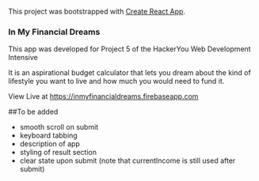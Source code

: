 This project was bootstrapped with [Create React App](https://github.com/facebook/create-react-app).

### In My Financial Dreams

This app was developed for Project 5 of the HackerYou Web Development Intensive

It is an aspirational budget calculator that lets you dream about the kind of lifestyle you want to live and how much you would need to fund it.

View Live at https://inmyfinancialdreams.firebaseapp.com

##To be added

- smooth scroll on submit
- keyboard tabbing
- description of app
- styling of result section
- clear state upon submit (note that currentIncome is still used after submit)

